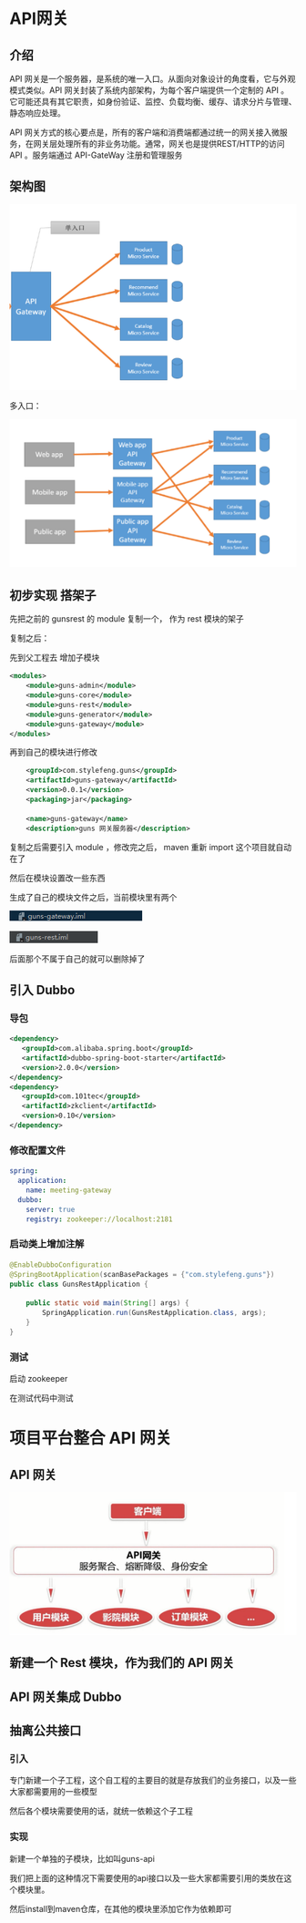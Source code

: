 # API网关

## 介绍

API 网关是一个服务器，是系统的唯一入口。从面向对象设计的角度看，它与外观模式类似。API 网关封装了系统内部架构，为每个客户端提供一个定制的 API 。它可能还具有其它职责，如身份验证、监控、负载均衡、缓存、请求分片与管理、静态响应处理。

API 网关方式的核心要点是，所有的客户端和消费端都通过统一的网关接入微服务，在网关层处理所有的非业务功能。通常，网关也是提供REST/HTTP的访问 API 。服务端通过 API-GateWay 注册和管理服务

## 架构图

![image-20191127152509539](API%E7%BD%91%E5%85%B3.assets/image-20191127152509539.png)

多入口：

![image-20191127152625950](API%E7%BD%91%E5%85%B3.assets/image-20191127152625950.png)

## 初步实现 搭架子

先把之前的 gunsrest 的 module 复制一个， 作为 rest 模块的架子

复制之后：

先到父工程去 增加子模块

```xml
<modules>
    <module>guns-admin</module>
    <module>guns-core</module>
    <module>guns-rest</module>
    <module>guns-generator</module>
    <module>guns-gateway</module>
</modules>
```

再到自己的模块进行修改

```xml
	<groupId>com.stylefeng.guns</groupId>
    <artifactId>guns-gateway</artifactId>
    <version>0.0.1</version>
    <packaging>jar</packaging>

    <name>guns-gateway</name>
    <description>guns 网关服务器</description>
```

复制之后需要引入 module ，修改完之后， maven 重新 import 这个项目就自动在了

然后在模块设置改一些东西

生成了自己的模块文件之后，当前模块里有两个

![image-20191127153110200](API%E7%BD%91%E5%85%B3.assets/image-20191127153110200.png)

![image-20191127153118974](API%E7%BD%91%E5%85%B3.assets/image-20191127153118974.png)

后面那个不属于自己的就可以删除掉了

## 引入 Dubbo

### 导包

```xml
<dependency>
   <groupId>com.alibaba.spring.boot</groupId>
   <artifactId>dubbo-spring-boot-starter</artifactId>
   <version>2.0.0</version>
</dependency>
<dependency>
   <groupId>com.101tec</groupId>
   <artifactId>zkclient</artifactId>
   <version>0.10</version>
</dependency>
```

### 修改配置文件

```yml
spring:
  application:
  	name: meeting-gateway
  dubbo:
  	server: true
  	registry: zookeeper://localhost:2181
```

### 启动类上增加注解

```java
@EnableDubboConfiguration
@SpringBootApplication(scanBasePackages = {"com.stylefeng.guns"})
public class GunsRestApplication {

    public static void main(String[] args) {
        SpringApplication.run(GunsRestApplication.class, args);
    }
}
```

### 测试

启动 zookeeper

在测试代码中测试

# 项目平台整合 API 网关

## API 网关

![image-20191127153912369](API%E7%BD%91%E5%85%B3.assets/image-20191127153912369.png)

## 新建一个 Rest 模块，作为我们的 API 网关

## API 网关集成 Dubbo

## 抽离公共接口

### 引入

专门新建一个子工程，这个自工程的主要目的就是存放我们的业务接口，以及一些大家都需要用的一些模型

然后各个模块需要使用的话，就统一依赖这个子工程

### 实现

新建一个单独的子模块，比如叫guns-api

我们把上面的这种情况下需要使用的api接口以及一些大家都需要引用的类放在这个模块里。

然后install到maven仓库，在其他的模块里添加它作为依赖即可



